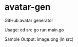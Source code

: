 # avatar-gen
GitHub avatar generator

Usage:
cd src
go run main.go

Sample Output:
image.png (in src)
